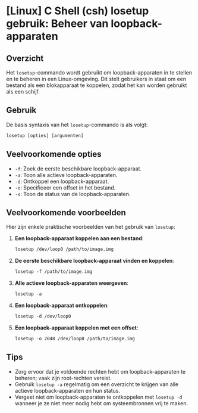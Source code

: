 # [Linux] C Shell (csh) losetup gebruik: Beheer van loopback-apparaten

## Overzicht
Het `losetup`-commando wordt gebruikt om loopback-apparaten in te stellen en te beheren in een Linux-omgeving. Dit stelt gebruikers in staat om een bestand als een blokapparaat te koppelen, zodat het kan worden gebruikt als een schijf.

## Gebruik
De basis syntaxis van het `losetup`-commando is als volgt:

```csh
losetup [opties] [argumenten]
```

## Veelvoorkomende opties
- `-f`: Zoek de eerste beschikbare loopback-apparaat.
- `-a`: Toon alle actieve loopback-apparaten.
- `-d`: Ontkoppel een loopback-apparaat.
- `-o`: Specificeer een offset in het bestand.
- `-s`: Toon de status van de loopback-apparaten.

## Veelvoorkomende voorbeelden
Hier zijn enkele praktische voorbeelden van het gebruik van `losetup`:

1. **Een loopback-apparaat koppelen aan een bestand**:
   ```csh
   losetup /dev/loop0 /path/to/image.img
   ```

2. **De eerste beschikbare loopback-apparaat vinden en koppelen**:
   ```csh
   losetup -f /path/to/image.img
   ```

3. **Alle actieve loopback-apparaten weergeven**:
   ```csh
   losetup -a
   ```

4. **Een loopback-apparaat ontkoppelen**:
   ```csh
   losetup -d /dev/loop0
   ```

5. **Een loopback-apparaat koppelen met een offset**:
   ```csh
   losetup -o 2048 /dev/loop0 /path/to/image.img
   ```

## Tips
- Zorg ervoor dat je voldoende rechten hebt om loopback-apparaten te beheren; vaak zijn root-rechten vereist.
- Gebruik `losetup -a` regelmatig om een overzicht te krijgen van alle actieve loopback-apparaten en hun status.
- Vergeet niet om loopback-apparaten te ontkoppelen met `losetup -d` wanneer je ze niet meer nodig hebt om systeembronnen vrij te maken.